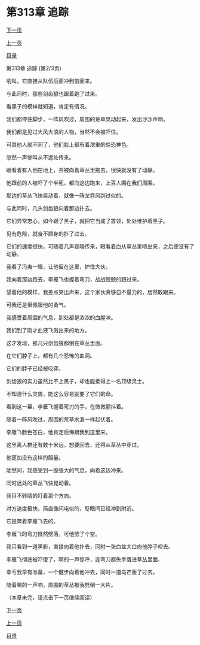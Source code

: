 <h1>第313章    追踪</h1>
            <div><p><a href="./0938_%E7%AC%AC313%E7%AB%A0_%E8%BF%BD%E8%B8%AA.md">下一页</a></p><p><a href="./0936_%E7%AC%AC313%E7%AB%A0_%E8%BF%BD%E8%B8%AA.md">上一页</a></p><p><a href="../">目录</a></p></div>
            <div><p>第313章    追踪 (第2/3页)</p><p>吼叫，它直接从队伍后面冲到前面来。</p><p>与此同时，那些剑齿狼也跟着跑了过来。</p><p>看黑子的模样就知道，肯定有情况。</p><p>我们都停住脚步，一阵风吹过，周围的荒草晃动起来，发出沙沙声响。</p><p>我们都是见过大风大浪的人物，当然不会被吓住。</p><p>可其他人就不同了，他们脸上都有着浓重的惊恐神色。</p><p>忽然一声惨叫从不远处传来。</p><p>眼看着有人倒在地上，并被向着草丛里拖去，很快就没有了动静。</p><p>他跟前的人被吓了个半死，都向这边跑来，上百人围在我们周围。</p><p>那边的草丛飞快晃动着，就像一阵龙卷风刮过似的。</p><p>与此同时，几头剑齿狼向着那边扑去。</p><p>它们异常忠心，如今跟了黑子，就把它当成了首领，处处维护着黑子。</p><p>见有危险，就奋不顾身的扑了过去。</p><p>它们的速度很快，可随着几声哀嚎传来，眼看着血从草丛里喷出来，之后便没有了动静。</p><p>我看了冯夷一眼，让他留在这里，护住大伙。</p><p>我向着那边跑去，李雁飞也握着弯刀，战战兢兢的跟过来。</p><p>望着他的模样，我差点笑出声来，这个家伙真够自不量力的，居然敢跟来。</p><p>可我还是很佩服他的勇气。</p><p>我感受着周围的气息，到处都是浓浓的血腥味。</p><p>我们到了刚才血液飞溅出来的地方。</p><p>这才发现，那几只剑齿狼都倒在草丛里面。</p><p>在它们脖子上，都有几个恐怖的血洞。</p><p>它们的脖子已经被咬穿。</p><p>剑齿狼的实力虽然比不上黑子，却也能抵得上一名顶级灵士。</p><p>不知道什么灵兽，能这么容易就要了它们的命。</p><p>看到这一幕，李雁飞握着弯刀的手，在微微颤抖着。</p><p>随着一阵风吹过，周围的荒草水浪一样起伏着。</p><p>李雁飞脸色苍白，他肯定后悔跟我到这里来。</p><p>这里离人群还有数十米远，想要回去，还得从草丛中穿过。</p><p>他更加没有这样的胆量。</p><p>陡然间，我感受到一股强大的气息，向着这边冲来。</p><p>同时远处的草丛飞快晃动着。</p><p>我目不转睛的盯着那个方向。</p><p>对方速度极快，简直像闪电似的，眨眼间已经冲到附近。</p><p>它是奔着李雁飞去的。</p><p>李雁飞的弯刀倏然劈落，可他劈了个空。</p><p>我只看到一道黑影，直接向着他扑去，同时一张血盆大口向他脖子咬去。</p><p>李雁飞彻底被吓傻了，啊的一声惊呼，连弯刀都失手落进草丛里面、</p><p>幸亏我早有准备，一个健步向着他冲去，同时一道乌芒轰了过去。</p><p>随着唰的一声响，周围的草丛被我劈倒一大片。</p><p>（本章未完，请点击下一页继续阅读）</p></div>
            <div><p><a href="./0938_%E7%AC%AC313%E7%AB%A0_%E8%BF%BD%E8%B8%AA.md">下一页</a></p><p><a href="./0936_%E7%AC%AC313%E7%AB%A0_%E8%BF%BD%E8%B8%AA.md">上一页</a></p><p><a href="../">目录</a></p></div>